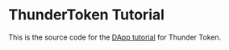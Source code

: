 # ThunderToken Tutorial

This is the source code for the [DApp tutorial](https://docs.thundertoken.com) for Thunder Token.
